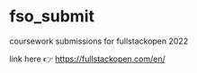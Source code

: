 # fso_submit

coursework submissions for fullstackopen 2022

link here :point_right: https://fullstackopen.com/en/
